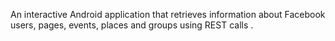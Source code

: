 An interactive Android application that retrieves information about Facebook users, pages, events, places and groups using  REST calls . 
